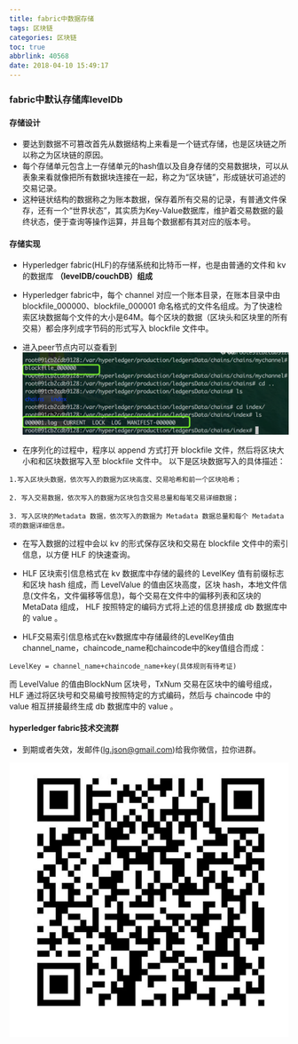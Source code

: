 ```yaml
---
title: fabric中数据存储
tags: 区块链
categories: 区块链
toc: true
abbrlink: 40568
date: 2018-04-10 15:49:17
---
```

### fabric中默认存储库levelDb

#### 存储设计
- 要达到数据不可篡改首先从数据结构上来看是一个链式存储，也是区块链之所以称之为区块链的原因。
- 每个存储单元包含上一存储单元的hash值以及自身存储的交易数据块，可以从表象来看就像把所有数据块连接在一起，称之为“区块链”，形成链状可追述的交易记录。
- 这种链状结构的数据称之为账本数据，保存着所有交易的记录，有普通文件保存，还有一个“世界状态”，其实质为Key-Value数据库，维护着交易数据的最终状态，便于查询等操作运算，并且每个数据都有其对应的版本号。

<!-- more -->

#### 存储实现
- Hyperledger fabric(HLF)的存储系统和比特币一样，也是由普通的文件和 kv 的数据库 **（levelDB/couchDB）组成**
- Hyperledger fabric中，每个 channel 对应一个账本目录，在账本目录中由 blockfile_000000、blockfile_000001 命名格式的文件名组成。为了快速检索区块数据每个文件的大小是64M。每个区块的数据（区块头和区块里的所有交易）都会序列成字节码的形式写入 blockfile 文件中。
- 进入peer节点内可以查看到
![](https://raw.githubusercontent.com/zhulg/allpic/master/fabric_leveldb.png)

- 在序列化的过程中，程序以 append 方式打开 blockfile 文件，然后将区块大小和和区块数据写入至 blockfile 文件中。
以下是区块数据写入的具体描述：

```
1.写入区块头数据，依次写入的数据为区块高度、交易哈希和前一个区块哈希；

2. 写入交易数据，依次写入的数据为区块包含交易总量和每笔交易详细数据；

3. 写入区块的Metadata 数据，依次写入的数据为 Metadata 数据总量和每个 Metadata 项的数据详细信息。
```

- 在写入数据的过程中会以 kv 的形式保存区块和交易在 blockfile 文件中的索引信息，以方便 HLF 的快速查询。

- HLF 区块索引信息格式在 kv 数据库中存储的最终的 LevelKey 值有前缀标志和区块 hash 组成，而 LevelValue 的值由区块高度，区块 hash，本地文件信息(文件名，文件偏移等信息)，每个交易在文件中的偏移列表和区块的 MetaData 组成， HLF 按照特定的编码方式将上述的信息拼接成 db 数据库中的 value 。

- HLF交易索引信息格式在kv数据库中存储最终的LevelKey值由channel_name，chaincode_name和chaincode中的key值组合而成：

```
LevelKey = channel_name+chaincode_name+key(具体规则有待考证)
```
而 LevelValue 的值由BlockNum 区块号，TxNum 交易在区块中的编号组成， HLF 通过将区块号和交易编号按照特定的方式编码，然后与 chaincode 中的 value 相互拼接最终生成 db 数据库中的 value 。

#### hyperledger fabric技术交流群

- 到期或者失效，发邮件(lg.json@gmail.com)给我你微信，拉你进群。

![](https://raw.githubusercontent.com/zhulg/allpic/master/weixin.png)
